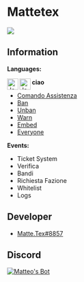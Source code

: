 # Mattetex
![](https://komarev.com/ghpvc/?username=mattetex&color=green)
## Information

**Languages:**

 <a href="https://www.lua.org/" target="_blank"> <img align="left" alt="JavaScript" width="26px" src="https://upload.wikimedia.org/wikipedia/commons/thumb/9/99/      Unofficial_JavaScript_logo_2.svg/640px-Unofficial_JavaScript_logo_2.svg.png"/> </a>

 <a href="https://www.lua.org/" target="_blank"> <img align="left" alt="JavaScript" width="26px" src="https://upload.wikimedia.org/wikipedia/commons/thumb/9/99/      Unofficial_JavaScript_logo_2.svg/640px-Unofficial_JavaScript_logo_2.svg.png"/> </a>






**ciao**


* [Comando Assistenza](https://github.com/mattetex/matteosbot/blob/main/commands/help/assistenza2.js)
* [Ban](https://github.com/mattetex/matteosbot/blob/main/commands/moderazione/ban.js)
* [Unban](https://github.com/mattetex/matteosbot/blob/main/commands/moderazione/unban.js)
* [Warn](https://github.com/mattetex/matteosbot/blob/main/commands/moderazione/00warn.js)
* [Embed](https://github.com/mattetex/matteosbot/blob/main/commands/comandiDiTesto/00embed.js)
* [Everyone](https://github.com/mattetex/matteosbot/blob/main/commands/comandiDiTesto/everyone.js)

**Events:**

* Ticket System
* Verifica
* Bandi
* Richiesta Fazione
* Whitelist
* Logs

## Developer

* [Matte.Tex#8857](https://matte-tex-web.000webhostapp.com/)

## Discord

<a href="https://discord.gg/jUaqPgQUEX" target="_blank"><img src="https://i.imgur.com/S4WoOw9.png" alt="Matteo's Bot" style="height: auto !important;width: auto !important;" ></a>
